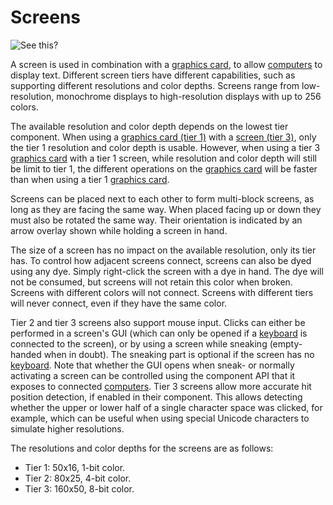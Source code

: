 # Screens

![See this?](oredict:opencomputers:screen1)

A screen is used in combination with a [graphics card](../item/graphicsCard1.md), to allow [computers](../general/computer.md) to display text. Different screen tiers have different capabilities, such as supporting different resolutions and color depths. Screens range from low-resolution, monochrome displays to high-resolution displays with up to 256 colors. 

The available resolution and color depth depends on the lowest tier component. When using a [graphics card (tier 1)](../item/graphicsCard1.md) with a [screen (tier 3)](screen3.md), only the tier 1 resolution and color depth is usable. However, when using a tier 3 [graphics card](../item/graphicsCard1.md) with a tier 1 screen, while resolution and color depth will still be limit to tier 1, the different operations on the [graphics card](../item/graphicsCard1.md) will be faster than when using a tier 1 [graphics card](../item/graphicsCard1.md).

Screens can be placed next to each other to form multi-block screens, as long as they are facing the same way. When placed facing up or down they must also be rotated the same way. Their orientation is indicated by an arrow overlay shown while holding a screen in hand.

The size of a screen has no impact on the available resolution, only its tier has. To control how adjacent screens connect, screens can also be dyed using any dye. Simply right-click the screen with a dye in hand. The dye will not be consumed, but screens will not retain this color when broken. Screens with different colors will not connect. Screens with different tiers will never connect, even if they have the same color.

Tier 2 and tier 3 screens also support mouse input. Clicks can either be performed in a screen's GUI (which can only be opened if a [keyboard](keyboard.md) is connected to the screen), or by using a screen while sneaking (empty-handed when in doubt). The sneaking part is optional if the screen has no [keyboard](keyboard.md). Note that whether the GUI opens when sneak- or normally activating a screen can be controlled using the component API that it exposes to connected [computers](../general/computer.md). Tier 3 screens allow more accurate hit position detection, if enabled in their component. This allows detecting whether the upper or lower half of a single character space was clicked, for example, which can be useful when using special Unicode characters to simulate higher resolutions.

The resolutions and color depths for the screens are as follows:
- Tier 1: 50x16, 1-bit color.
- Tier 2: 80x25, 4-bit color.
- Tier 3: 160x50, 8-bit color.
